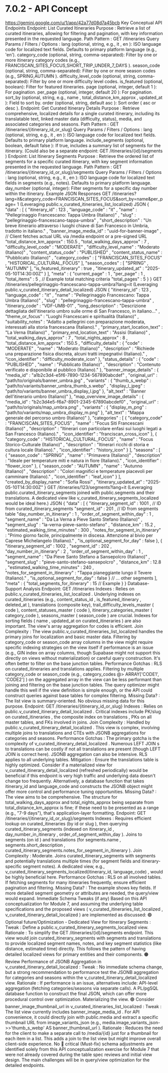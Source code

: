 # 7.0.2 - API Concept

  https://gemini.google.com/u/1/app/42a77d08d7a45bcb Key Conceptual API 
Endpoints Endpoint: List Curated Itineraries Purpose : Retrieve a list of 
curated itineraries, allowing for filtering and pagination, with key 
information presented in the requested language. Path Pattern : GET 
/itineraries Query Params / Filters / Options : lang (optional, string, e.g., 
it , en ): ISO language code for localized text fields. Defaults to primary 
platform language (e.g., 'en'). category_code (optional, string, 
comma-separated): Filter by one or more itinerary category codes (e.g., 
FRANCISCAN_SITES_FOCUS,SHORT_TRIP_UNDER_7_DAYS ). season_code (optional, 
string, comma-separated): Filter by one or more season codes (e.g., 
SPRING,AUTUMN ). difficulty_level_code (optional, string, comma-separated): 
Filter by one or more difficulty level codes. is_featured (optional, boolean): 
Filter for featured itineraries. page (optional, integer, default 1 ): For 
pagination. per_page (optional, integer, default 20 ): For pagination. sort_by 
(optional, string, e.g., name , total_distance_km_approx , updated_at ): Field 
to sort by. order (optional, string, default asc ): Sort order ( asc or desc ). 
Endpoint: Get Curated Itinerary Details Purpose : Retrieve comprehensive, 
localized details for a single curated itinerary, including its translatable 
text, linked master data (difficulty, status), media, and associated categories 
and seasons. Path Pattern : GET /itineraries/{itinerary_id_or_slug} Query 
Params / Filters / Options : lang (optional, string, e.g., it , en ): ISO 
language code for localized text fields. Defaults to primary platform language. 
include_segments (optional, boolean, default false ): If true, includes a 
summary list of segments for the itinerary. (Could also be a separate endpoint: 
GET /itineraries/{id}/segments ) Endpoint: List Itinerary Segments Purpose : 
Retrieve the ordered list of segments for a specific curated itinerary, with 
key segment information presented in the requested language. Path Pattern : GET 
/itineraries/{itinerary_id_or_slug}/segments Query Params / Filters / Options : 
lang (optional, string, e.g., it , en ): ISO language code for localized text 
fields in segments (e.g., notes). Defaults to primary platform language. 
day_number (optional, integer): Filter segments for a specific day number 
within the itinerary. Example JSON Responses GET 
/itineraries?lang=it&category_code=FRANCISCAN_SITES_FOCUS&sort_by=name&per_page=
1 (Leveraging public.v_curated_itineraries_list_localized) JSON { "data" : [ { 
"itinerary_id" : 123 , "language_code" : "it" , "name" : "Pellegrinaggio 
Francescano: Tappa Umbra (Italiano)" , "slug" : 
"pellegrinaggio-francescano-tappa-umbra" , "short_description" : "Un breve 
itinerario attraverso i luoghi chiave di San Francesco in Umbria, tradotto in 
italiano." , "banner_image_media_id" : "uuid-for-banner-image" , // Client 
fetches actual URL via /media endpoint or a pre-signed URL 
"total_distance_km_approx" : 150.5 , "total_walking_days_approx" : 7 , 
"difficulty_level_code" : "MODERATE" , "difficulty_level_name" : "Moderato 
(Italiano)" , "content_status_code" : "PUBLISHED" , "content_status_name" : 
"Pubblicato (Italiano)" , "category_codes" : [ "FRANCISCAN_SITES_FOCUS" , 
"HISTORICAL_CULTURAL_FOCUS" ], "season_codes" : [ "SPRING" , "AUTUMN" ], 
"is_featured_itinerary" : true , "itinerary_updated_at" : 
"2025-05-10T14:30:00Z" } ], "meta" : { "current_page" : 1 , "per_page" : 1 , 
"total_items" : 5 , // Example total matching criteria "total_pages" : 5 } } 
GET /itineraries/pellegrinaggio-francescano-tappa-umbra?lang=it (Leveraging 
public.v_curated_itinerary_detail_localized) JSON { "itinerary_id" : 123 , 
"language_code" : "it" , "name" : "Pellegrinaggio Francescano: Tappa Umbra 
(Italiano)" , "slug" : "pellegrinaggio-francescano-tappa-umbra" , 
"itinerary_code" : "VDF-UMB-01" , "long_description" : "Descrizione dettagliata 
dell'itinerario umbro sulle orme di San Francesco, in italiano..." , 
"theme_or_focus" : "Luoghi Francescani e spiritualità (Italiano)" , 
"suitability_notes" : "Adatto a pellegrini con preparazione moderata, 
interessati alla storia francescana (Italiano)." , 
"primary_start_location_text" : "La Verna (Italiano)" , 
"primary_end_location_text" : "Assisi (Italiano)" , "total_walking_days_approx" 
: 7 , "total_nights_approx" : 8 , "total_distance_km_approx" : 150.5 , 
"difficulty_details" : { "code" : "MODERATE" , "name" : "Moderato (Italiano)" , 
"description" : "Richiede una preparazione fisica discreta, alcuni tratti 
impegnativi (Italiano)." , "icon_identifier" : "difficulty_moderate_icon" }, 
"status_details" : { "code" : "PUBLISHED" , "name" : "Pubblicato (Italiano)" , 
"description" : "Contenuto verificato e disponibile al pubblico (Italiano)." }, 
"banner_image_details" : { "media_id" : "a1b2c3d4-e5f6-7890-1234-567890abcdef" 
, "original_url" : "path/to/originals/banner_umbra.jpg" , "variants" : { 
"thumb_s_webp" : "path/to/variants/banner_umbra_thumb_s.webp" , 
"display_l_jpeg" : "path/to/variants/banner_umbra_display_l.jpg" }, "alt_text" 
: "Banner dell'itinerario umbro (Italiano)" }, "map_overview_image_details" : { 
"media_id" : "b2c3d4e5-f6a7-8901-2345-67890abcdef0" , "original_url" : 
"path/to/originals/map_umbra.png" , "variants" : { "display_m_png" : 
"path/to/variants/map_umbra_display_m.png" }, "alt_text" : "Mappa generale del 
percorso umbro (Italiano)" }, "categories" : [ { "category_code" : 
"FRANCISCAN_SITES_FOCUS" , "name" : "Focus Siti Francescani (Italiano)" , 
"description" : "Itinerari con particolare enfasi sui luoghi legati a San 
Francesco (Italiano)." , "icon_identifier" : "franciscan_cross_icon" }, { 
"category_code" : "HISTORICAL_CULTURAL_FOCUS" , "name" : "Focus 
Storico-Culturale (Italiano)" , "description" : "Itinerari ricchi di storia e 
cultura locale (Italiano)." , "icon_identifier" : "history_icon" } ], "seasons" 
: [ { "season_code" : "SPRING" , "name" : "Primavera (Italiano)" , 
"description" : "Ideale per temperature miti e natura in fiore (Italiano)." , 
"icon_identifier" : "flower_icon" }, { "season_code" : "AUTUMN" , "name" : 
"Autunno (Italiano)" , "description" : "Colori magnifici e temperature 
piacevoli per camminare (Italiano)." , "icon_identifier" : "leaf_icon" } ], 
"created_by_display_name" : "Sofia Rossi" , "itinerary_updated_at" : 
"2025-05-10T14:30:00Z" } GET /itineraries/123/segments?lang=it (Leveraging 
public.curated_itinerary_segments joined with public.segments and their 
translations. A dedicated view like v_curated_itinerary_segments_localized 
would be ideal here.) JSON { "data" : [ { "itinerary_segment_id" : 1001 , // ID 
from curated_itinerary_segments "segment_id" : 201 , // ID from segments table 
"day_number_in_itinerary" : 1 , "order_of_segment_within_day" : 1 , 
"segment_name" : "Da La Verna a Pieve Santo Stefano (Italiano)" , 
"segment_slug" : "la-verna-pieve-santo-stefano" , "distance_km" : 15.2 , 
"estimated_walking_time_minutes" : 300 , "notes_for_segment_in_itinerary" : 
"Primo giorno facile, principalmente in discesa. Attenzione al bivio per 
Caprese Michelangelo (Italiano)." , "is_optional_segment_for_day" : false }, { 
"itinerary_segment_id" : 1002 , "segment_id" : 202 , "day_number_in_itinerary" 
: 2 , "order_of_segment_within_day" : 1 , "segment_name" : "Da Pieve Santo 
Stefano a Sansepolcro (Italiano)" , "segment_slug" : 
"pieve-santo-stefano-sansepolcro" , "distance_km" : 12.8 , 
"estimated_walking_time_minutes" : 240 , "notes_for_segment_in_itinerary" : 
"Tappa pianeggiante lungo il Tevere (Italiano)." , 
"is_optional_segment_for_day" : false } // ... other segments ], "meta" : { 
"total_segments_for_itinerary" : 15 // Example } } Database-Support Analysis 
Endpoint: GET /itineraries Indexes : Relies on 
public.v_curated_itineraries_list_localized . Underlying indexes on 
curated_itineraries (e.g., content_status_id , is_featured_itinerary , 
deleted_at ), translations (composite key), trail_difficulty_levels_master ( 
code ), content_statuses_master ( code ), itinerary_categories_master ( 
category_code ), seasons_master ( season_code ) are crucial. Indexes for 
sorting fields ( name , updated_at on curated_itineraries ) are also important. 
The view's array aggregation for codes is efficient. Join Complexity : The view 
public.v_curated_itineraries_list_localized handles the primary joins for 
localization and basic master data. Filtering by category_code or season_code 
array columns in the view might require specific indexing strategies on the 
view itself if performance is an issue (e.g., GIN index on array columns, 
though Supabase might not support this directly on views without 
materialization) or careful query construction. It's often better to filter on 
the base junction tables. Performance Gotchas : RLS on curated_itineraries and 
translations applies. Filtering by multiple category_code or season_code (e.g., 
category_codes @> ARRAY['CODE1', 'CODE2'] ) on the aggregated array in the view 
can be less performant than joining and filtering on the base junction tables. 
The query optimizer might handle this well if the view definition is simple 
enough, or the API could construct queries against base tables for complex 
filtering. Missing Data? : The list view is summary-oriented. No obvious 
missing data for this purpose. Endpoint: GET 
/itineraries/{itinerary_id_or_slug} Indexes : Relies on 
public.v_curated_itinerary_detail_localized . Critical indexes include PK/slug 
on curated_itineraries , the composite index on translations , PKs on all 
master tables, and FKs involved in joins. Join Complexity : Handled by 
public.v_curated_itinerary_detail_localized . This view is complex, involving 
multiple joins to translations and CTEs with JSONB aggregations for categories 
and seasons. Performance Gotchas : The primary gotcha is the complexity of 
v_curated_itinerary_detail_localized . Numerous LEFT JOIN s to translations can 
be costly if not all translations are present (though LEFT JOIN is correct 
here). JSONB aggregation can also be intensive. RLS applies to all underlying 
tables. Mitigation : Ensure the translations table is highly optimized. 
Consider if a materialized view for v_curated_itinerary_detail_localized 
(refreshed periodically) would be beneficial if this endpoint is very high 
traffic and underlying data doesn't change too frequently. Alternatively, a 
database function that takes itinerary_id and language_code and constructs the 
JSONB object might offer more control and performance tuning opportunities. 
Missing Data? : The view aims to be comprehensive. The structure for 
total_walking_days_approx and total_nights_approx being separate from 
total_distance_km_approx is fine; if these need to be presented as a range 
(e.g., "7-9 days"), that's application-layer formatting. Endpoint: GET 
/itineraries/{itinerary_id_or_slug}/segments Indexes : Requires efficient 
lookup on curated_itineraries (by id or slug ), then querying 
curated_itinerary_segments (indexed on itinerary_id , day_number_in_itinerary , 
order_of_segment_within_day ). Joins to segments (on id ) and translations (for 
segments.name , segments.short_description , 
curated_itinerary_segments.notes_for_segment_in_itinerary ). Join Complexity : 
Moderate. Joins curated_itinerary_segments with segments and potentially 
translations multiple times (for segment fields and itinerary-specific segment 
notes). A dedicated view, e.g., 
v_curated_itinerary_segments_localized(itinerary_id, language_code) , would be 
highly beneficial here. Performance Gotchas : RLS on all involved tables. If 
fetching segments for many itineraries frequently, ensure efficient pagination 
and filtering. Missing Data? : The example shows key fields. If more detailed 
segment geometry or attributes are needed, the query/view would expand. 
Immediate Schema Tweaks (if any) Based on this API conceptualization for Module 
7, and assuming the underlying table specifications and the proposed views ( 
v_curated_itineraries_list_localized , v_curated_itinerary_detail_localized ) 
are implemented as discussed: 🟢 Optional future/Optimization - Dedicated View 
for Itinerary Segments : Tweak : Define a 
public.v_curated_itinerary_segments_localized view. Rationale : To simplify the 
GET /itineraries/{id}/segments endpoint. This view would join 
curated_itinerary_segments with segments and translations to provide localized 
segment names, notes, and key segment statistics (like distance, estimated 
time) directly. This follows the pattern of having detailed localized views for 
primary entities and their components. 🟠 Review Performance of JSONB 
Aggregation in v_curated_itinerary_detail_localized : Tweak : No immediate 
schema change, but a strong recommendation to performance test the JSONB 
aggregation for categories and seasons within the 
v_curated_itinerary_detail_localized view. Rationale : If performance is an 
issue, alternatives include: API-level aggregation (fetching categories/seasons 
via separate calls). A PL/pgSQL database function to construct the final JSON, 
which can offer more procedural control over optimization. Materializing the 
view. 🟢 Consider banner_image_thumbnail_url in 
v_curated_itineraries_list_localized : Tweak : The list view currently includes 
banner_image_media_id . For API convenience, it could directly join with 
public.media and extract a specific thumbnail URL from image_variants_json 
(e.g., media.image_variants_json->>'thumb_s_webp' AS banner_thumbnail_url ). 
Rationale : Reduces the need for the client to make a separate call to 
/media/{id} just for a thumbnail for each item in a list. This adds a join to 
the list view but might improve overall client-side experience. No 🔴 critical 
(Must-fix) schema adjustments are identified solely from this API 
conceptualization exercise for Module 7 that were not already covered during 
the table spec reviews and initial view design. The main challenges will be in 
query/view optimization for the detailed endpoints. 

